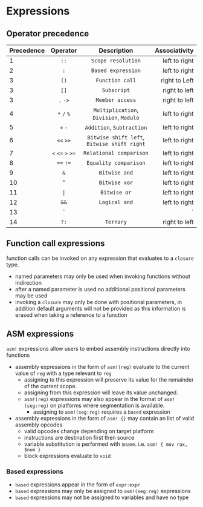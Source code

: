 # Expressions

## Operator precedence

| Precedence |     Operator      |                 Description                 | Associativity |
| :--------- | :---------------: | :-----------------------------------------: | ------------: |
| 1          |       `::`        |             `Scope resolution`              | left to right |
| 2          |        `:`        |             `Based expression`              | left to right |
| 3          |       `()`        |               `Function call`               | right to Left |
| 3          |       `[]`        |                 `Subscript`                 | right to left |
| 3          |     `.` `->`      |               `Member access`               | right to left |
| 4          |    `*` `/` `%`    |   `Multiplication`, `Division`, `Modulo`    | left to right |
| 5          |      `+` `-`      |          `Addition`, `Subtraction`          | left to right |
| 6          |     `<<` `>>`     | `Bitwise shift left`, `Bitwise shift right` | left to right |
| 7          | `<` `<=` `>` `>=` |           `Relational comparison`           | left to right |
| 8          |     `==` `!=`     |            `Equality comparison`            | left to right |
| 9          |        `&`        |                `Bitwise and`                | left to right |
| 10         |        `^`        |                `Bitwise xor`                | left to right |
| 11         |       `\|`        |                `Bitwise or`                 | left to right |
| 12         |       `&&`        |                `Logical and`                | left to right |
| 13         |       `||`        |                `Logical or`                 | left to right |
| 14         |       `?:`        |                  `Ternary`                  | right to left |

## Function call expressions

function calls can be invoked on any expression that evaluates to a `closure` type.
* named parameters may only be used when invoking functions without indirection
* after a named parameter is used no additional positional parameters may be used
* invoking a `closure` may only be done with positional parameters, in addition default arguments will not be provided as this information is erased when taking a reference to a function

## ASM expressions

`asm!` expressions allow users to embed assembly instructions directly into functions
* assembly expressions in the form of `asm!(reg)` evaluate to the current value of `reg` with a type relevant to `reg`
  * assigning to this expression will preserve its value for the remainder of the current scope.
  * assigning from this expression will leave its value unchanged.
  * `asm!(reg)` expressions may also appear in the format of `asm!(seg:reg)` on platforms where segmentation is available.
    * assigning to `asm!(seg:reg)` requires a `based` expression
* assembly expressions in the form of `asm! {}` may contain an list of valid assembly opcodes
  * valid opcodes change depending on target platform
  * instructions are destination first then source
  * variable substitution is performed with `$name`. i.e. `asm! { mov rax, $num }`
  * block expressions evaluate to `void`

### Based expressions

* `based` expressions appear in the form of `expr:expr`
* `based` expressions may only be assigned to `asm!(seg:reg)` expressions
* `based` expressions may not be assigned to variables and have no type
